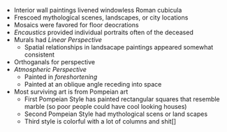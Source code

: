 - Interior wall paintings livened windowless Roman cubicula
- Frescoed mythological scenes, landscapes, or city locations
- Mosaics were favored for floor deocrations
- *Encaustics* provided individual portraits often of the deceased
- Murals had *Linear Perspective*
	- Spatial relationships in landsacape paintings appeared somewhat consistent
- Orthoganals for perspective
- *Atmospheric Perspective*
	- Painted in *foreshortening*
	- Painted at an oblique angle receding into space
- Most surviving art is from Pompeian art
	- First Pompeian Style has painted rectangular squares that resemble marble (so poor people could have cool looking houses)
	- Second Pompeian Style had mythological scens or land scapes
	- Third style is colorful with a lot of columns and shit[]